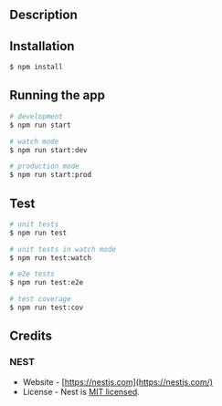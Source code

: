 ## Description



## Installation

```bash
$ npm install
```

## Running the app

```bash
# development
$ npm run start

# watch mode
$ npm run start:dev

# production mode
$ npm run start:prod
```

## Test

```bash
# unit tests
$ npm run test

# unit tests in watch mode
$ npm run test:watch

# e2e tests
$ npm run test:e2e

# test coverage
$ npm run test:cov
```

## Credits

### NEST

- Website - [https://nestjs.com](https://nestjs.com/)
- License - Nest is [MIT licensed](LICENSE).
  

